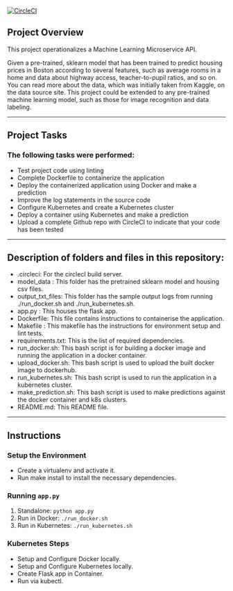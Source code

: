 [![CircleCI](https://dl.circleci.com/status-badge/img/gh/SokEarth/An-ML-Microservice-API/tree/master.svg?style=svg)](https://dl.circleci.com/status-badge/redirect/gh/SokEarth/An-ML-Microservice-API/tree/master)

## Project Overview

This project operationalizes a Machine Learning Microservice API.

Given a pre-trained, sklearn model that has been trained to predict housing prices in Boston according to several features, 
such as average rooms in a home and data about highway access, teacher-to-pupil ratios, and so on. 
You can read more about the data, which was initially taken from Kaggle, on the data source site. 
This project could be extended to any pre-trained machine learning model, such as those for image recognition and data labeling.

---

## Project Tasks

### The following tasks were performed:

* Test project code using linting
* Complete Dockerfile to containerize the application
* Deploy the containerized application using Docker and make a prediction
* Improve the log statements in the source code
* Configure Kubernetes and create a Kubernetes cluster
* Deploy a container using Kubernetes and make a prediction
* Upload a complete Github repo with CircleCI to indicate that your code has been tested

---

## Description of folders and files in this repository:

* .circleci: For the circlecI build server.
* model_data : This folder has the pretrained sklearn model and housing csv files.
* output_txt_files: This folder has the sample output logs from running ./run_docker.sh and ./run_kubernetes.sh.
* app.py : This houses the flask app.
* Dockerfile: This file contains instructions to containerise the application.
* Makefile : This makefile has the instructions for environment setup and lint tests.
* requirements.txt: This is the list of required dependencies.
* run_docker.sh: This bash script is for building a docker image and running the application in a docker container.
* upload_docker.sh: This bash script is used to upload the built docker image to dockerhub.
* run_kubernetes.sh: This bash script is used to run the application in a kubernetes cluster.
* make_prediction.sh: This bash script is used to make predictions against the docker container and k8s clusters.
* README.md: This README file.

---

## Instructions

### Setup the Environment

* Create a virtualenv and activate it.
* Run make install to install the necessary dependencies.

### Running `app.py`

1. Standalone:  `python app.py`
2. Run in Docker:  `./run_docker.sh`
3. Run in Kubernetes:  `./run_kubernetes.sh`

### Kubernetes Steps

* Setup and Configure Docker locally.
* Setup and Configure Kubernetes locally.
* Create Flask app in Container.
* Run via kubectl.